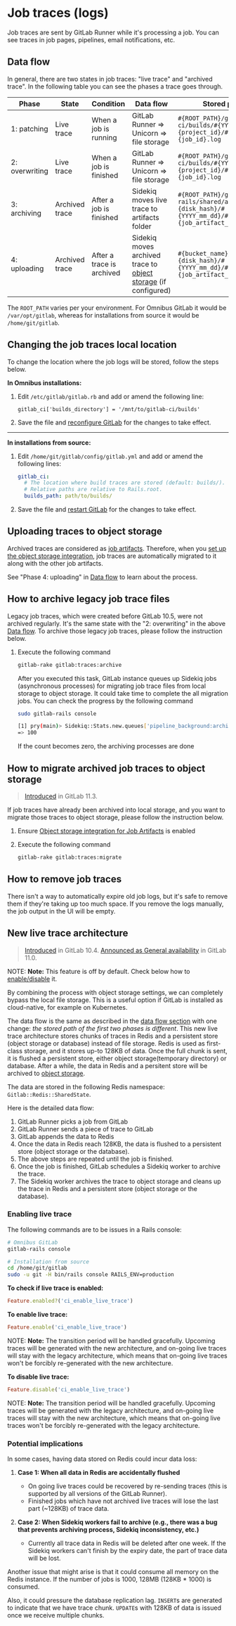 # Job traces (logs)

Job traces are sent by GitLab Runner while it's processing a job. You can see
traces in job pages, pipelines, email notifications, etc.

## Data flow

In general, there are two states in job traces: "live trace" and "archived trace".
In the following table you can see the phases a trace goes through.

| Phase          | State          | Condition                 | Data flow                                       |  Stored path |
| -----          | -----          | ---------                 | ---------                                       |  ----------- |
| 1: patching    | Live trace     | When a job is running     | GitLab Runner => Unicorn => file storage        |`#{ROOT_PATH}/gitlab-ci/builds/#{YYYY_mm}/#{project_id}/#{job_id}.log`|
| 2: overwriting | Live trace     | When a job is finished    | GitLab Runner => Unicorn => file storage        |`#{ROOT_PATH}/gitlab-ci/builds/#{YYYY_mm}/#{project_id}/#{job_id}.log`|
| 3: archiving   | Archived trace | After a job is finished   | Sidekiq moves live trace to artifacts folder    |`#{ROOT_PATH}/gitlab-rails/shared/artifacts/#{disk_hash}/#{YYYY_mm_dd}/#{job_id}/#{job_artifact_id}/job.log`|
| 4: uploading   | Archived trace | After a trace is archived | Sidekiq moves archived trace to [object storage](#uploading-traces-to-object-storage) (if configured)  |`#{bucket_name}/#{disk_hash}/#{YYYY_mm_dd}/#{job_id}/#{job_artifact_id}/job.log`|

The `ROOT_PATH` varies per your environment. For Omnibus GitLab it
would be `/var/opt/gitlab`, whereas for installations from source
it would be `/home/git/gitlab`.

## Changing the job traces local location

To change the location where the job logs will be stored, follow the steps below.

**In Omnibus installations:**

1.  Edit `/etc/gitlab/gitlab.rb` and add or amend the following line:

    ```
    gitlab_ci['builds_directory'] = '/mnt/to/gitlab-ci/builds'
    ```

1. Save the file and [reconfigure GitLab][] for the changes to take effect.

---

**In installations from source:**

1. Edit `/home/git/gitlab/config/gitlab.yml` and add or amend the following lines:

    ```yaml
    gitlab_ci:
      # The location where build traces are stored (default: builds/).
      # Relative paths are relative to Rails.root.
      builds_path: path/to/builds/
    ```

1. Save the file and [restart GitLab][] for the changes to take effect.

[reconfigure gitlab]: restart_gitlab.md#omnibus-gitlab-reconfigure "How to reconfigure Omnibus GitLab"
[restart gitlab]: restart_gitlab.md#installations-from-source "How to restart GitLab"

## Uploading traces to object storage

Archived traces are considered as [job artifacts](job_artifacts.md).
Therefore, when you [set up the object storage integration](job_artifacts.md#object-storage-settings),
job traces are automatically migrated to it along with the other job artifacts.

See "Phase 4: uploading" in [Data flow](#data-flow) to learn about the process.

## How to archive legacy job trace files

Legacy job traces, which were created before GitLab 10.5, were not archived regularly.
It's the same state with the "2: overwriting" in the above [Data flow](#data-flow).
To archive those legacy job traces, please follow the instruction below.

1. Execute the following command

    ```bash
    gitlab-rake gitlab:traces:archive
    ```

    After you executed this task, GitLab instance queues up Sidekiq jobs (asynchronous processes)
    for migrating job trace files from local storage to object storage.
    It could take time to complete the all migration jobs. You can check the progress by the following command

    ```bash
    sudo gitlab-rails console
    ```

    ```bash
    [1] pry(main)> Sidekiq::Stats.new.queues['pipeline_background:archive_trace']
    => 100
    ```

    If the count becomes zero, the archiving processes are done

## How to migrate archived job traces to object storage

> [Introduced][ce-21193] in GitLab 11.3.

If job traces have already been archived into local storage, and you want to migrate those traces to object storage, please follow the instruction below.

1. Ensure [Object storage integration for Job Artifacts](job_artifacts.md#object-storage-settings) is enabled
1. Execute the following command

    ```bash
    gitlab-rake gitlab:traces:migrate
    ```

## How to remove job traces

There isn't a way to automatically expire old job logs, but it's safe to remove
them if they're taking up too much space. If you remove the logs manually, the
job output in the UI will be empty.

## New live trace architecture

> [Introduced][ce-18169] in GitLab 10.4.
> [Announced as General availability][ce-46097] in GitLab 11.0.

NOTE: **Note:**
This feature is off by default. Check below how to [enable/disable](#enabling-live-trace) it.

By combining the process with object storage settings, we can completely bypass
the local file storage. This is a useful option if GitLab is installed as
cloud-native, for example on Kubernetes.

The data flow is the same as described in the [data flow section](#data-flow)
with one change: _the stored path of the first two phases is different_. This new live
trace architecture stores chunks of traces in Redis and a persistent store (object storage or database) instead of
file storage. Redis is used as first-class storage, and it stores up-to 128KB
of data. Once the full chunk is sent, it is flushed a persistent store, either object storage(temporary directory) or database.
After a while, the data in Redis and a persitent store will be archived to [object storage](#uploading-traces-to-object-storage).

The data are stored in the following Redis namespace: `Gitlab::Redis::SharedState`.

Here is the detailed data flow:

1. GitLab Runner picks a job from GitLab
1. GitLab Runner sends a piece of trace to GitLab
1. GitLab appends the data to Redis
1. Once the data in Redis reach 128KB, the data is flushed to a persistent store (object storage or the database).
1. The above steps are repeated until the job is finished.
1. Once the job is finished, GitLab schedules a Sidekiq worker to archive the trace.
1. The Sidekiq worker archives the trace to object storage and cleans up the trace
   in Redis and a persistent store (object storage or the database).

### Enabling live trace

The following commands are to be issues in a Rails console:

```sh
# Omnibus GitLab
gitlab-rails console

# Installation from source
cd /home/git/gitlab
sudo -u git -H bin/rails console RAILS_ENV=production
```

**To check if live trace is enabled:**

```ruby
Feature.enabled?('ci_enable_live_trace')
```

**To enable live trace:**

```ruby
Feature.enable('ci_enable_live_trace')
```

NOTE: **Note:**
The transition period will be handled gracefully. Upcoming traces will be
generated with the new architecture, and on-going live traces will stay with the
legacy architecture, which means that on-going live traces won't be forcibly
re-generated with the new architecture.

**To disable live trace:**

```ruby
Feature.disable('ci_enable_live_trace')
```

NOTE: **Note:**
The transition period will be handled gracefully. Upcoming traces will be generated
with the legacy architecture, and on-going live traces will stay with the new
architecture, which means that on-going live traces won't be forcibly re-generated
with the legacy architecture.

### Potential implications

In some cases, having data stored on Redis could incur data loss:

1. **Case 1: When all data in Redis are accidentally flushed**
   - On going live traces could be recovered by re-sending traces (this is
     supported by all versions of the GitLab Runner).
   - Finished jobs which have not archived live traces will lose the last part
     (~128KB) of trace data.

1. **Case 2: When Sidekiq workers fail to archive (e.g., there was a bug that
   prevents archiving process, Sidekiq inconsistency, etc.)**
   - Currently all trace data in Redis will be deleted after one week. If the
     Sidekiq workers can't finish by the expiry date, the part of trace data will be lost.

Another issue that might arise is that it could consume all memory on the Redis
instance. If the number of jobs is 1000, 128MB (128KB * 1000) is consumed.

Also, it could pressure the database replication lag. `INSERT`s are generated to
indicate that we have trace chunk. `UPDATE`s with 128KB of data is issued once we
receive multiple chunks.

[ce-18169]: https://gitlab.com/gitlab-org/gitlab-ce/merge_requests/18169
[ce-21193]: https://gitlab.com/gitlab-org/gitlab-ce/merge_requests/21193
[ce-46097]: https://gitlab.com/gitlab-org/gitlab-ce/issues/46097
